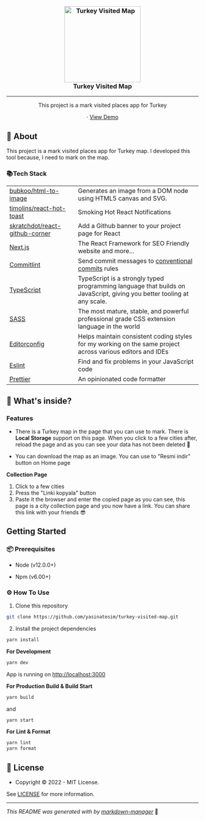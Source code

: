 <h3 align="center">
  <br />
   <a  href="https://github.com/yasinatesim/turkey-visited-map"><img src="https://yasinates.com/turkey-visited-map.jpg" alt="Turkey Visited Map" width="200" /></a>
  <br />
Turkey Visited Map
  <br />
</h3>

<hr />

<p  align="center">This project is a mark visited places app for Turkey</p>

  <p align="center">
· <a  href="https://turkey-visited-map.yasinates.com">View Demo</a>
  </p>

## 📖 About

This project is a mark visited places app for Turkey map. I developed this tool because, I need to mark on the map.

### 📚Tech Stack

<table>
  <tr>
    <td> <a href="https://github.com/bubkoo/html-to-image">bubkoo/html-to-image</a></td>
    <td>Generates an image from a DOM node using HTML5 canvas and SVG.</td>
  </tr>
  <tr>
    <td> <a href="https://github.com/timolins/react-hot-toast">timolins/react-hot-toast</a></td>
    <td>Smoking Hot React Notifications</td>
  </tr>
  <tr>
    <td> <a href="https://github.com/skratchdot/react-github-corner">skratchdot/react-github-corner</a></td>
    <td>Add a Github banner to your project page for React</td>
  </tr>
  <tr>
    <td><a href="https://nextjs.org/">Next.js</a></td>
    <td>The React Framework for SEO Friendly website and more...</td>
  </tr>
  <tr>
    <td> <a href="https://github.com/conventional-changelog/commitlint">Commitlint</a></td>
    <td>Send commit messages to <a href="https://www.conventionalcommits.org/en/v1.0.0/">conventional commits</a> rules</td>
  </tr>
  <tr>
    <td><a href="https://www.typescriptlang.org/">TypeScript</a></td>
    <td>TypeScript is a strongly typed programming language that builds on JavaScript, giving you better tooling at any scale.</td>
  </tr>
  <tr>
    <td><a href="https://sass-lang.com/">SASS</a></td>
    <td>The most mature, stable, and powerful professional grade CSS extension language in the world</td>
  </tr>
  <tr>
    <td><a href="https://editorconfig.org/">Editorconfig</a></td>
    <td>Helps maintain consistent coding styles for my working on the same project across various editors and IDEs</td>
  </tr>
  <tr>
    <td><a href="https://eslint.org/">Eslint</a></td>
    <td>Find and fix problems in your JavaScript code</td>
  </tr>
  <tr>
    <td><a href="https://prettier.io/">Prettier</a></td>
    <td>An opinionated code formatter</td>
  </tr>
</table>

## 🧐 What's inside?

### Features

- There is a Turkey map in the page that you can use to mark. There is **Local Storage** support on this page. When you click to a few cities after, reload the page and as you can see your data has not been deleted 🎉

- You can download the map as an image. You can use to &quot;Resmi indir&quot; button on Home page

**Collection Page**

1. Click to a few cities
2. Press the &quot;Linki kopyala&quot; button
3. Paste it the browser and enter the copied page as you can see, this page is a city collection page and you now have a link. You can share this link with your friends 😎

## Getting Started

### 📦 Prerequisites

- Node (v12.0.0+)

- Npm (v6.00+)

### ⚙️ How To Use

1.  Clone this repository

```bash
git clone https://github.com/yasinatesim/turkey-visited-map.git
```

2. Install the project dependencies

```bash
yarn install
```

**For Development**

```bash
yarn dev
```

App is running on [http://localhost:3000](http://localhost:3000)

**For Production Build &amp; Build Start**

```bash
yarn build
```

and

```bash
yarn start
```

**For Lint &amp; Format**

```bash
yarn lint
yarn format
```

## 🔑 License

- Copyright © 2022 - MIT License.

See [LICENSE](https://github.com/yasinatesim/turkey-visited-map/blob/master/LICENSE) for more information.

---

_This README was generated with by [markdown-manager](https://github.com/yasinatesim/markdown-manager)_ 🥲
